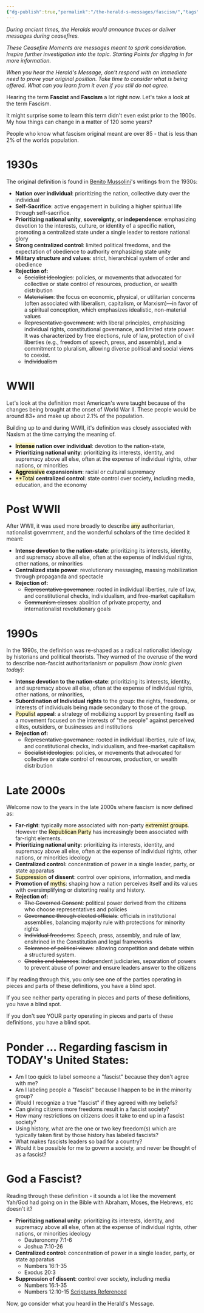 ```yaml
---
{"dg-publish":true,"permalink":"/the-herald-s-messages/fascism/","tags":["TheHeraldsMessages"]}
---
```


*During ancient times, the Heralds would announce truces or deliver messages during ceasefires.*

*These Ceasefire Moments are messages meant to spark consideration. Inspire further investigation into the topic. Starting Points for digging in for more information.*

*When you hear the Herald's Message, don't respond with an immediate need to prove your original position. Take time to consider what is being offered. What can you learn from it even if you still do not agree.*

Hearing the term **Fascist** and **Fascism** a lot right now. Let's take a look at the term Fascism. 

It might surprise some to learn this term didn't even exist prior to the 1900s. My how things can change in a matter of 120 some years? 

People who know what fascism original meant are over 85 - that is less than 2% of the worlds population.  

# 1930s

The original definition is found in [Benito Mussolini](https://www.britannica.com/biography/Benito-Mussolini)'s writings from the 1930s: 
- **Nation over individual**: prioritizing the nation, collective duty over the individual
- **Self-Sacrifice**: active engagement in building a higher spiritual life through self-sacrifice.
- **Prioritizing national unity**, **sovereignty, or independence**: emphasizing devotion to the interests, culture, or identity of a specific nation, promoting a centralized state under a single leader to restore national glory
- **Strong centralized control**: limited political freedoms, and the expectation of obedience to authority emphasizing state unity
- **Military structure and values**: strict, hierarchical system of order and obedience 
- **Rejection of:** 
	- ~~Socialist ideologies~~: policies, or movements that advocated for collective or state control of resources, production, or wealth distribution
	- ~~Materialism~~: the focus on economic, physical, or utilitarian concerns (often associated with liberalism, capitalism, or Marxism)—in favor of a spiritual conception, which emphasizes idealistic, non-material values 
	- ~~Representative government~~: with liberal principles, emphasizing individual rights, constitutional governance, and limited state power. It was characterized by free elections, rule of law, protection of civil liberties (e.g., freedom of speech, press, and assembly), and a commitment to pluralism, allowing diverse political and social views to coexist. 
	- ~~Individualism~~

# WWII
Let's look at the definition most American's were taught because of the changes being brought at the onset of World War II. These people would be around 83+ and make up about 2.1% of the population. 

Building up to and during WWII, it's definition was closely associated with Naxism at the time carrying the meaning of.  
- **<mark style="background: #FFF3A3A6;">Intense</mark> nation over individual**: devotion to the nation-state, 
- **Prioritizing national unity**: prioritizing its interests, identity, and supremacy above all else, often at the expense of individual rights, other nations, or minorities
- **<mark style="background: #FFF3A3A6;">Aggressive</mark> expansionism**: racial or cultural supremacy
- <mark style="background: #FFF3A3A6;">**Total</mark> **centralized control**: state control over society, including media, education, and the economy

# Post WWII
After WWII, it was used more broadly to describe <mark style="background: #FFF3A3A6;">any</mark> authoritarian, nationalist government, and the wonderful scholars of the time decided it meant:
- **Intense devotion to the nation-state**: prioritizing its interests, identity, and supremacy above all else, often at the expense of individual rights, other nations, or minorities
- **Centralized state power**: revolutionary messaging, massing mobilization through propaganda and spectacle
- **Rejection of:**
	- ~~Representative governance~~: rooted in individual liberties, rule of law, and constitutional checks, individualism, and free-market capitalism
	- ~~Communism classes~~: abolition of private property, and internationalist revolutionary goals 

# 1990s
In the 1990s, the definition was re-shaped as a radical nationalist ideology by historians and political theorists. They warned of the overuse of the word to describe non-fascist authoritarianism or populism *(how ironic given today)*:
- **Intense devotion to the nation-state**: prioritizing its interests, identity, and supremacy above all else, often at the expense of individual rights, other nations, or minorities, 
- **Subordination of Individual rights** to the group: the rights, freedoms, or interests of individuals being made secondary to those of the group.
- <mark style="background: #FFF3A3A6;">Populist</mark> **appeal**: a strategy of mobilizing support by presenting itself as a movement focused on the interests of "the people" against perceived elites, outsiders, or businesses and institutions
- **Rejection of:**
	- ~~Representative governance~~: rooted in individual liberties, rule of law, and constitutional checks, individualism, and free-market capitalism
	- ~~Socialist ideologies~~: policies, or movements that advocated for collective or state control of resources, production, or wealth distribution

# Late 2000s
Welcome now to the years in the late 2000s where fascism is now defined as:
- **Far-right**: typically more associated with non-party <mark style="background: #FFF3A3A6;">extremist groups</mark>. However the <mark style="background: #FFF3A3A6;">Republican Party</mark> has increasingly been associated with far-right elements.
- **Prioritizing national unity**: prioritizing its interests, identity, and supremacy above all else, often at the expense of individual rights, other nations, or minorities ideology
- **Centralized control:** concentration of power in a single leader, party, or state apparatus
- <mark style="background: #FFF3A3A6;">Suppression</mark> **of dissent**: control over opinions, information, and media
- **Promotion of** <mark style="background: #FFF3A3A6;">myths</mark>: shaping how a nation perceives itself and its values with oversimplifying or distorting reality and history.
- **Rejection of:** 
	- ~~The Governed Consent~~: political power derived from the citizens who choose representatives and policies
	- ~~Governance through elected officials~~: officials in institutional assemblies, balancing majority rule with protections for minority rights
	- ~~Individual freedoms~~: Speech, press, assembly, and rule of law, enshrined in the Constitution and legal frameworks
	- ~~Tolerance of political views~~: allowing competition and debate within a structured system.
	- ~~Checks and balances~~: independent judiciaries, separation of powers to prevent abuse of power and ensure leaders answer to the citizens

If by reading through this, you only see one of the parties operating in pieces and parts of these definitions, you have a blind spot. 

If you see neither party operating in pieces and parts of these definitions, you have a blind spot. 

If you don't see YOUR party operating in pieces and parts of these definitions, you have a blind spot. 

# Ponder ... Regarding fascism in TODAY's United States:
- Am I too quick to label someone a "fascist" because they don't agree with me?
- Am I labeling people a "fascist" because I happen to be in the minority group?
- Would I recognize a true "fascist" if they agreed with my beliefs? 
- Can giving citizens more freedoms result in a fascist society?
- How many restrictions on citizens does it take to end up in a fascist society?
- Using history, what are the one or two key freedom(s) which are typically taken first by those history has labeled fascists? 
- What makes fascists leaders so bad for a country? 
- Would it be possible for me to govern a society, and never be thought of as a fascist?

# God a Fascist?
Reading through these definition - it sounds a lot like the movement Yah/God had going on in the Bible with Abraham, Moses, the Hebrews, etc doesn't it?
- **Prioritizing national unity**: prioritizing its interests, identity, and supremacy above all else, often at the expense of individual rights, other nations, or minorities ideology
	- Deuteronomy 7:1-6
	- Joshua 7:10-26
- **Centralized control:** concentration of power in a single leader, party, or state apparatus
	- Numbers 16:1-35
	- Exodus 20:3
- **Suppression of dissent**: control over society, including media
	- Numbers 16:1-35
	- Numbers 12:10-15
[Scriptures Referenced](https://www.biblegateway.com/passage/?search=Deuteronomy%207%3A1-6%3B%20Joshua%207%3A10-26%3B%20Numbers%2016%3A1%3B%20Exodus%2020%3A3%3B%20Numbers%2016%3A1%3B%20Numbers%2012%3A10-15&version=NIV)

Now, go consider what you heard in the Herald's Message. 